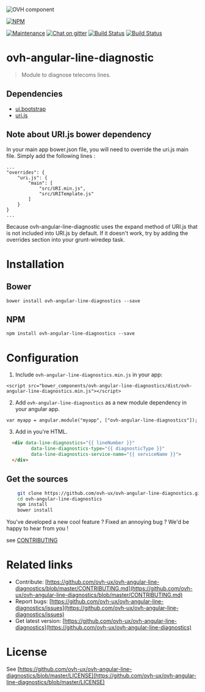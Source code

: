 ![OVH component](https://user-images.githubusercontent.com/3379410/27423240-3f944bc4-5731-11e7-87bb-3ff603aff8a7.png)

[![NPM](https://nodei.co/npm/ovh-angular-line-diagnostics.png?downloads=true&downloadRank=true&stars=true)](https://nodei.co/npm/ovh-angular-line-diagnostics/)

[![Maintenance](https://img.shields.io/maintenance/yes/2017.svg)]() [![Chat on gitter](https://img.shields.io/gitter/room/ovh/ux.svg)](https://gitter.im/ovh/ux) [![Build Status](https://travis-ci.org/ovh-ux/ovh-angular-line-diagnostics.svg)](https://travis-ci.org/ovh-ux/ovh-angular-line-diagnostics) [![Build Status](https://travis-ci.org/ovh/ovh-angular-line-diagnostics.svg)](https://travis-ci.org/ovh-ux/ovh-angular-line-diagnostics)

# ovh-angular-line-diagnostic

> Module to diagnose telecoms lines.

## Dependencies

- [ui.bootstrap](https://angular-ui.github.io/bootstrap)
- [uri.js](https://github.com/nathggns/uri.js)

## Note about URI.js bower dependency

In your main app bower.json file, you will need to override the uri.js main file. Simply add the following lines :

```
...
"overrides": {
    "uri.js": {
        "main": [
            "src/URI.min.js",
            "src/URITemplate.js"
        ]
    }
}
...
```
Because ovh-angular-line-diagnostic uses the expand method of URI.js that is not included into URI.js by default. If it doesn't work, try by adding the overrides section into your grunt-wiredep task.



# Installation

## Bower

    bower install ovh-angular-line-diagnostics --save

## NPM

    npm install ovh-angular-line-diagnostics --save

# Configuration

1. Include `ovh-angular-line-diagnostics.min.js` in your app:

  `<script src="bower_components/ovh-angular-line-diagnostics/dist/ovh-angular-line-diagnostics.min.js"></script>`

2. Add `ovh-angular-line-diagnostics` as a new module dependency in your angular app.

  `var myapp = angular.module("myapp", ["ovh-angular-line-diagnostics"]);`

3. Add in you're HTML.

```html
  <div data-line-diagnostics="{{ lineNumber }}"
         data-line-diagnostics-type="{{ diagnosticType }}"
         data-line-diagnostics-service-name="{{ serviceName }}">
  </div>
```


## Get the sources

```bash
    git clone https://github.com/ovh-ux/ovh-angular-line-diagnostics.git
    cd ovh-angular-line-diagnostics
    npm install
    bower install
```

You've developed a new cool feature ? Fixed an annoying bug ? We'd be happy
to hear from you !

see [CONTRIBUTING](https://github.com/ovh-ux/ovh-angular-line-diagnostics/blob/master/CONTRIBUTING.md)

# Related links

 * Contribute: [https://github.com/ovh-ux/ovh-angular-line-diagnostics/blob/master/CONTRIBUTING.md](https://github.com/ovh-ux/ovh-angular-line-diagnostics/blob/master/CONTRIBUTING.md)
 * Report bugs: [https://github.com/ovh-ux/ovh-angular-line-diagnostics/issues](https://github.com/ovh-ux/ovh-angular-line-diagnostics/issues)
 * Get latest version: [https://github.com/ovh-ux/ovh-angular-line-diagnostics](https://github.com/ovh-ux/ovh-angular-line-diagnostics)

# License

See [https://github.com/ovh-ux/ovh-angular-line-diagnostics/blob/master/LICENSE](https://github.com/ovh-ux/ovh-angular-line-diagnostics/blob/master/LICENSE)
